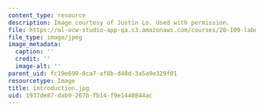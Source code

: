 ```yaml
---
content_type: resource
description: Image courtesy of Justin Lo. Used with permission.
file: https://ol-ocw-studio-app-qa.s3.amazonaws.com/courses/20-109-laboratory-fundamentals-in-biological-engineering-fall-2007/1937de87dab9267bfb14f9e1440844ac_introduction.jpg
file_type: image/jpeg
image_metadata:
  caption: ''
  credit: ''
  image-alt: ''
parent_uid: fc19e690-0ca7-af8b-d48d-3a5a9e329f01
resourcetype: Image
title: introduction.jpg
uid: 1937de87-dab9-267b-fb14-f9e1440844ac
---
```

